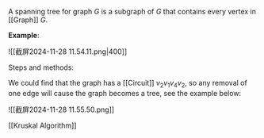 A spanning tree for graph $G$ is a subgraph of $G$ that contains every vertex in [[Graph]] $G$.

**Example**:

![[截屏2024-11-28 11.54.11.png|400]]

Steps and methods:

We could find that the graph has a [[Circuit]] $v_{2}v_{1}v_{4}v_{2}$, so any removal of one edge will cause the graph becomes a tree, see the example below:

![[截屏2024-11-28 11.55.50.png]]

[[Kruskal Algorithm]]


